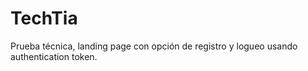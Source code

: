 # TechTia
Prueba técnica, landing page con opción de registro y logueo usando authentication token.
